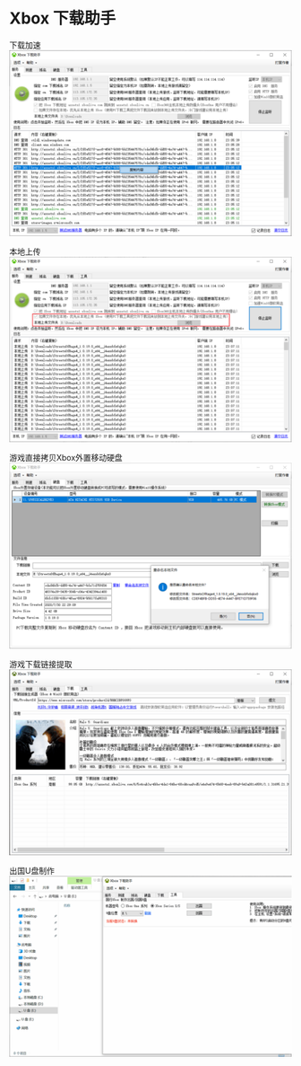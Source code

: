 # Xbox 下载助手

下载加速
![下载加速](doc/1.png)

本地上传
![本地上传](doc/2.png)

游戏直接拷贝Xbox外置移动硬盘
![游戏直接传入Xbox外置移动硬盘](doc/3.png)

游戏下载链接提取
![游戏下载链接提取](doc/4.gif)

出国U盘制作
![出国U盘制作](doc/5.gif)
